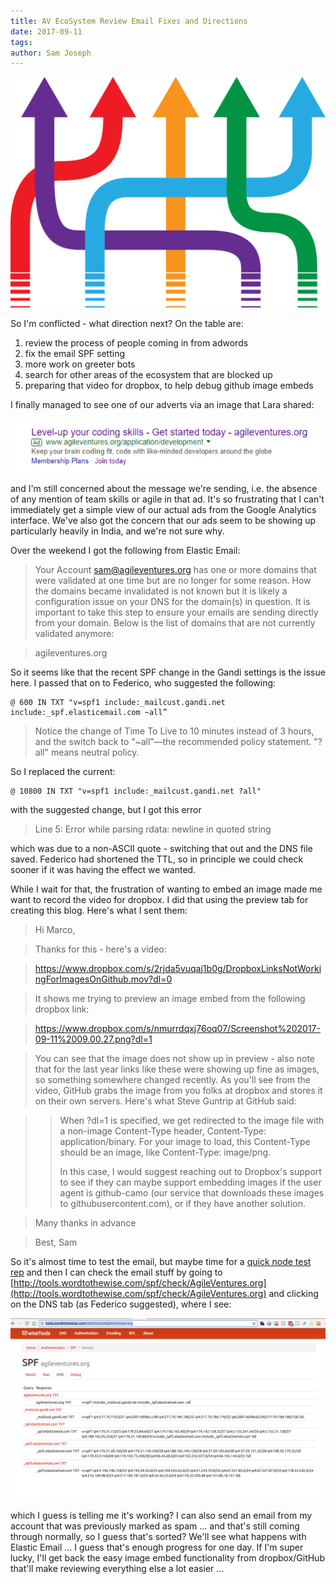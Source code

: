 ```yaml
---
title: AV EcoSystem Review Email Fixes and Directions
date: 2017-09-11
tags: 
author: Sam Joseph
---
```


![directions](../images/directions.png)

So I'm conflicted - what direction next?  On the table are:

1) review the process of people coming in from adwords  
2) fix the email SPF setting  
3) more work on greeter bots  
4) search for other areas of the ecosystem that are blocked up  
5) preparing that video for dropbox, to help debug github image embeds  

I finally managed to see one of our adverts via an image that Lara shared:

![](../images/Screenshot%202017-09-11%2009.00.27.png)

and I'm still concerned about the message we're sending, i.e. the absence of any mention of team skills or agile in that ad.  It's so frustrating that I can't immediately get a simple view of our actual ads from the Google Analytics interface.  We've also got the concern that our ads seem to be showing up particularly heavily in India, and we're not sure why.

Over the weekend I got the following from Elastic Email:

> Your Account sam@agileventures.org has one or more domains that were validated at one time but are no longer for some reason. How the domains became invalidated is not known but it is likely a configuration issue on your DNS for the domain(s) in question. It is important to take this step to ensure your emails are sending directly from your domain. Below is the list of domains that are not currently validated anymore: 

> agileventures.org

So it seems like that the recent SPF change in the Gandi settings is the issue here.  I passed that on to Federico, who suggested the following:

```
@ 600 IN TXT "v=spf1 include:_mailcust.gandi.net include:_spf.elasticemail.com ~all”
```

> Notice the change of Time To Live to 10 minutes instead of 3 hours, and the switch back to “~all”—the recommended policy statement. "?all" means neutral policy.

So I replaced the current:

```
@ 10800 IN TXT "v=spf1 include:_mailcust.gandi.net ?all"
```

with the suggested change, but I got this error

> Line 5: Error while parsing rdata: newline in quoted string

which was due to a non-ASCII quote - switching that out and the DNS file saved.  Federico had shortened the TTL, so in principle we could check sooner if it was having the effect we wanted.

While I wait for that, the frustration of wanting to embed an image made me want to record the video for dropbox.  I did that using the preview tab for creating this blog.  Here's what I sent them:

> Hi Marco,

> Thanks for this - here's a video:

> https://www.dropbox.com/s/2rjda5vuqaj1b0g/DropboxLinksNotWorkingForImagesOnGithub.mov?dl=0

> It shows me trying to preview an image embed from the following dropbox link:

> https://www.dropbox.com/s/nmurrdqxj76oq07/Screenshot%202017-09-11%2009.00.27.png?dl=1

> You can see that the image does not show up in preview - also note that for the last year links like these were showing up fine as images, so something somewhere changed recently.  As you'll see from the video, GitHub grabs the image from you folks at dropbox and stores it on their own servers.  Here's what Steve Guntrip at GitHub said:

> > When ?dl=1 is specified, we get redirected to the image file with a non-image Content-Type header, Content-Type: application/binary. For your image to load, this Content-Type should be an image, like Content-Type: image/png.
> >
> > In this case, I would suggest reaching out to Dropbox's support to see if they can maybe support embedding images if the user agent is github-camo (our service that downloads these images to githubusercontent.com), or if they have another solution.

> Many thanks in advance

> Best, Sam

So it's almost time to test the email, but maybe time for a [quick node test rep](https://gist.github.com/tansaku/c311c996cc1521dceea0c0852849e9ca) and then I can check the email stuff by going to [http://tools.wordtothewise.com/spf/check/AgileVentures.org](http://tools.wordtothewise.com/spf/check/AgileVentures.org) and clicking on the DNS tab (as Federico suggested), where I see:

![](../images/Screenshot%202017-09-11%2009.25.55.png)

which I guess is telling me it's working?  I can also send an email from my account that was previously marked as spam ... and that's still coming through normally, so I guess that's sorted?  We'll see what happens with Elastic Email ... I guess that's enough progress for one day.  If I'm super lucky, I'll get back the easy image embed functionality from dropbox/GitHub that'll make reviewing everything else a lot easier ...



